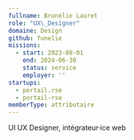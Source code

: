 ```yaml
---
fullname: Brunélie Lauret
role: "UX\_Designer"
domaine: Design
github: funelie
missions:
  - start: 2023-08-01
    end: 2024-06-30
    status: service
    employer: ''
startups:
  - portail.rse
  - portail-rse
memberType: attributaire
---
```


UI  UX Designer, intégrateur·ice web
